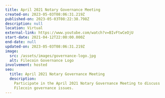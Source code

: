 ```yaml
---
title: April 2021 Notary Governance Meeting
created-on: 2023-05-03T08:06:31.219Z
published-on: 2023-05-03T08:22:38.798Z
description: null
location: Virtual
external-link: https://www.youtube.com/watch?v=BIvFtwCeOjU
start-date: 2021-04-12T22:00:00.000Z
end-date: null
updated-on: 2023-05-03T08:06:31.219Z
image:
  src: /assets/images/governance-logo.jpg
  alt: Filecoin Governance Logo
involvement: hosted
seo:
  title: April 2021 Notary Governance Meeting
  description:
    Participate in the April 2021 Notary Governance Meeting to discuss
    Filecoin governance issues.
---
```

